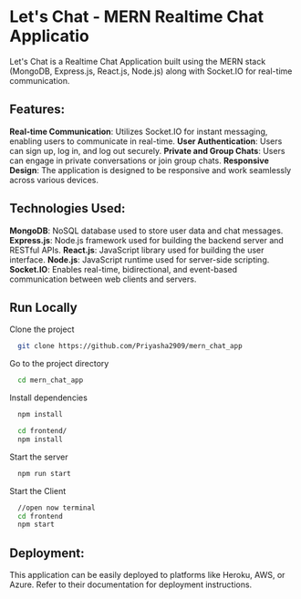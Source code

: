 # Let's Chat - MERN Realtime Chat Applicatio

Let's Chat is a Realtime Chat Application built using the MERN stack (MongoDB, Express.js, React.js, Node.js) along with Socket.IO for real-time communication.

## Features:

**Real-time Communication**: Utilizes Socket.IO for instant messaging, enabling users to communicate in real-time.
**User Authentication**: Users can sign up, log in, and log out securely.
**Private and Group Chats**: Users can engage in private conversations or join group chats.
**Responsive Design**: The application is designed to be responsive and work seamlessly across various devices.

## Technologies Used:

**MongoDB**: NoSQL database used to store user data and chat messages.
**Express.js**: Node.js framework used for building the backend server and RESTful APIs.
**React.js**: JavaScript library used for building the user interface.
**Node.js**: JavaScript runtime used for server-side scripting.
**Socket.IO**: Enables real-time, bidirectional, and event-based communication between web clients and servers.

## Run Locally

Clone the project

```bash
  git clone https://github.com/Priyasha2909/mern_chat_app
```

Go to the project directory

```bash
  cd mern_chat_app
```

Install dependencies

```bash
  npm install
```

```bash
  cd frontend/
  npm install
```

Start the server

```bash
  npm run start
```

Start the Client

```bash
  //open now terminal
  cd frontend
  npm start
```

## Deployment:

This application can be easily deployed to platforms like Heroku, AWS, or Azure. Refer to their documentation for deployment instructions.
